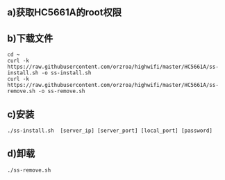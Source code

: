 ## a)获取HC5661A的root权限
## b)下载文件
	
	cd ~
	curl -k https://raw.githubusercontent.com/orzroa/highwifi/master/HC5661A/ss-install.sh -o ss-install.sh
	curl -k https://raw.githubusercontent.com/orzroa/highwifi/master/HC5661A/ss-remove.sh -o ss-remove.sh

## c)安装
	./ss-install.sh  [server_ip] [server_port] [local_port] [password]

## d)卸载
	./ss-remove.sh
